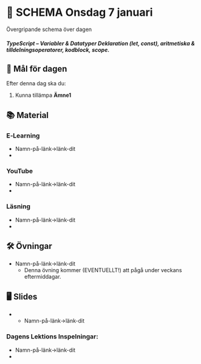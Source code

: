 # 📅 SCHEMA Onsdag 7 januari

Övergripande schema över dagen

##### TypeScript – Variabler & Datatyper Deklaration (let, const), aritmetiska & tilldelningsoperatorer, kodblock, scope.

## 🎯 Mål för dagen

Efter denna dag ska du:
1.  Kunna tillämpa **Ämne1** 

## 📚 Material

### E‑Learning
* Namn-på-länk->länk-dit
* 
### YouTube
* Namn-på-länk->länk-dit
* 

  ### Läsning
* Namn-på-länk->länk-dit
* 

## 🛠️ Övningar
* Namn-på-länk->länk-dit
  * Denna övning kommer (EVENTUELLT!) att pågå under veckans eftermiddagar.

## 🖥️ Slides
* * Namn-på-länk->länk-dit


### Dagens Lektions Inspelningar:
* Namn-på-länk->länk-dit
* 
